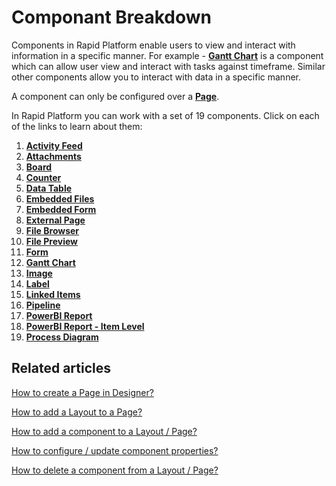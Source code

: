 # Componant Breakdown

Components in Rapid Platform enable users to view and interact with information in a specific manner. For example - [**Gantt Chart**](/docs/Rapid/4-Keyper%20Manual/2-Designer/2-Pages/3-Components/gantt-chart/gantt-chart.md "How to configure the Page - Gantt Chart Component?") is a component which can allow user view and interact with tasks against timeframe. Similar other components allow you to interact with data in a specific manner.

A component can only be configured over a [**Page**](/docs/Rapid/3-User%20Manual/Glossary/glossary.md#page-layout-and-component "Page, layout and component").

In Rapid Platform you can work with a set of 19 components. Click on each of the links to learn about them:

1. [**Activity Feed**](../activity-feed/activity-feed.md "What is an Activity Feed component on a Layout / Page?")
2. [**Attachments**](../attachments/attachments.md "What is an Attachments component on a Layout / Page?")
3. [**Board**](../board/board.md "What is a Board component on a Layout / Page?")
4. [**Counter**](../counter/counter.md "What is a Counter component on a Layout / Page?")
5. [**Data Table**](../data-table/data-table.md "What is a Data Table component on a Layout / Page?")
6. [**Embedded Files**](../embedded-file/embedded-file.md "What is an Embedded Files component on a Layout / Page?")
7. [**Embedded Form**](../embedded-form/embedded-form.md "What is a Embedded Form component on a Layout / Page?")
8. [**External Page**](../external-page/external-page.md "What is an External Page component on a Layout / Page?")
9. [**File Browser**](../file-browser/file-browser.md "What is a File Browser component on a Layout / Page?")
10. [**File Preview**](../file-preview/file-preview.md "What is a File Preview component on a Layout / Page?")
11. [**Form**](../form/form.md "What is a Form Component on a Layout / Page?")
12. [**Gantt Chart**](../gantt-chart/gantt-chart.md "How to configure the Page - Gantt Chart Component?")
13. [**Image**](../image/image.md "What is an Image component on a Layout / Page?")
14. [**Label**](../label/label.md "What is a Label component?")
15. [**Linked Items**](../linked-items/linked-items.md "What is a Linked Items component on a Layout / Page?")
16. [**Pipeline**](../pipeline/pipeline.md "What is a Pipeline component on a Layout / Page?")
17. [**PowerBI Report**](../power-bi/power-bi.md "What is a PowerBi Report component on a Layout / Page?")
18. [**PowerBI Report - Item Level**](../power-bi-item/power-bi-item.md "What is a PowerBI Report - Item Level component on a Layout / Page?")
19. [**Process Diagram**](../process-diagram/process-diagram.md "What is a Process Diagram component on a Layout / Page?")

## Related articles

[How to create a Page in Designer?](/docs/Rapid/4-Keyper%20Manual/2-Designer/2-Pages/5-how-to-guides/how-to-create-pages/how-to-create-pages.md "How to create a Page in Designer?")

[How to add a Layout to a Page?](/docs/Rapid/4-Keyper%20Manual/2-Designer/2-Pages/5-how-to-guides/how-to-add-a-layout-to-a-page/how-to-add-a-layout-to-a-page.md "How to add a Layout to a Page?")

[How to add a component to a Layout / Page?](/docs/Rapid/4-Keyper%20Manual/2-Designer/2-Pages/5-how-to-guides/how-to-add-a-component/how-to-add-a-component.md "How to add a component to a Page?")

[How to configure / update component properties?](/docs/Rapid/4-Keyper%20Manual/2-Designer/2-Pages/3-Components/2-configuring-components/2-configuring-components.md "How to configure / update component properties?")

[How to delete a component from a Layout / Page?](/docs/Rapid/4-Keyper%20Manual/2-Designer/2-Pages/5-how-to-guides/how-to-delete-a-layout-from-a-page/how-to-delete-a-layout-from-a-page.md "How to delete a component from a Layout / Page?")